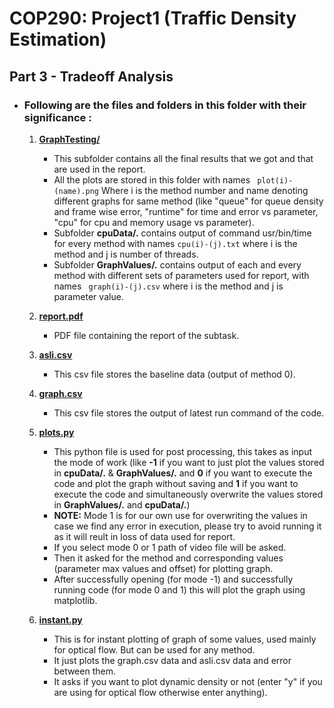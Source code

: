 # COP290: Project1 (Traffic Density Estimation)

## Part 3 - __Tradeoff Analysis__


* ### __Following are the files and folders in this folder with their significance :__

    1. [__GraphTesting/__](./GraphTesting/)
        * This subfolder contains all the final results that we got and that are used in the report.
        * All the plots are stored in this folder with names ``` plot(i)-(name).png``` Where i is the method number and name denoting different graphs for same method (like "queue" for queue density and frame wise error, "runtime" for time and error vs parameter, "cpu" for cpu and memory usage vs parameter).
        * Subfolder __cpuData/.__ contains output of command usr/bin/time for every method with names ``` cpu(i)-(j).txt ``` where i is the method and j is number of threads.
        * Subfolder __GraphValues/.__ contains output of each and every method with different sets of parameters used for report, with names ``` graph(i)-(j).csv``` where i is the method and j is parameter value.

    5. [__report.pdf__](./report.pdf)
        * PDF file containing the report of the subtask.

    2. [__asli.csv__](./asli.csv)
        * This csv file stores the baseline data (output of method 0).

    3. [__graph.csv__](./graph.csv)
        * This csv file stores the output of latest run command of the code.
    
    4. [__plots.py__](./plots.py)
        * This python file is used for post processing, this takes as input the mode of work (like __-1__ if you want to just plot the values stored in __cpuData/.__ & __GraphValues/.__ and __0__ if you want to execute the code and plot the graph without saving and __1__ if you want to execute the code and simultaneously overwrite the values stored in __GraphValues/.__ and __cpuData/.__)
        * __NOTE:__ Mode 1 is for our own use for overwriting the values in case we find any error in execution, please try to avoid running it as it will reult in loss of data used for report.
        * If you select mode 0 or 1 path of video file will be asked.
        * Then it asked for the method and corresponding values (parameter max values and offset) for plotting graph.
        * After successfully opening (for mode -1) and successfully running code (for mode 0 and 1) this will plot the graph using matplotlib.

    5. [__instant.py__](./instant.py)

        * This is for instant plotting of graph of some values, used mainly for optical flow. But can be used for any method.
        * It just plots the graph.csv data and asli.csv data and error between them.
        * It asks if you want to plot dynamic density or not (enter "y" if you are using for optical flow otherwise enter anything).  
    